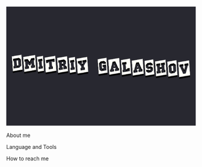 [![Header](https://github.com/dgalashov/dgalashov/blob/main/assets/logoza.ru.png)](https://github.com/dgalashov/qa_profile)

About me

Language and Tools

How to reach me



<!--
**dgalashov/dgalashov** is a ✨ _special_ ✨ repository because its `README.md` (this file) appears on your GitHub profile.

Here are some ideas to get you started:

- 🔭 I’m currently working on ...
- 🌱 I’m currently learning ...
- 👯 I’m looking to collaborate on ...
- 🤔 I’m looking for help with ...
- 💬 Ask me about ...
- 📫 How to reach me: ...
- 😄 Pronouns: ...
- ⚡ Fun fact: ...
-->
